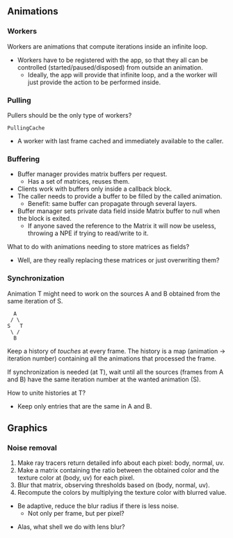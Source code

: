 ## Animations

### Workers

Workers are animations that compute iterations inside an infinite loop.

- Workers have to be registered with the app, so that they all can be controlled (started/paused/disposed) from outside an animation.
  - Ideally, the app will provide that infinite loop, and a the worker will just provide the action to be performed inside.


### Pulling

Pullers should be the only type of workers?

`PullingCache`
- A worker with last frame cached and immediately available to the caller. 


### Buffering

- Buffer manager provides matrix buffers per request.
  - Has a set of matrices, reuses them.
- Clients work with buffers only inside a callback block.
- The caller needs to provide a buffer to be filled by the called animation.
  - Benefit: same buffer can propagate through several layers. 
- Buffer manager sets private data field inside Matrix buffer to null when the block is exited.
  - If anyone saved the reference to the Matrix it will now be useless, throwing a NPE if trying to read/write to it.

What to do with animations needing to store matrices as fields?
  - Well, are they really replacing these matrices or just overwriting them?


### Synchronization

Animation T might need to work on the sources A and B obtained from the same iteration of S.


```
  A   
 / \  
S   T 
 \ /  
  B   
```

Keep a history of *touches* at every frame. The history is a map (animation -> iteration number) containing all the animations that processed the frame.

If synchronization is needed (at T), wait until all the sources (frames from A and B) have the same iteration number at the wanted animation (S).

How to unite histories at T?
- Keep only entries that are the same in A and B.

## Graphics

### Noise removal

1. Make ray tracers return detailed info about each pixel: body, normal, uv.
1. Make a matrix containing the ratio between the obtained color and the texture color at (body, uv) for each pixel.
1. Blur that matrix, observing thresholds based on (body, normal, uv). 
1. Recompute the colors by multiplying the texture color with blurred value.

- Be adaptive, reduce the blur radius if there is less noise.
  - Not only per frame, but per pixel?

* Alas, what shell we do with lens blur? 